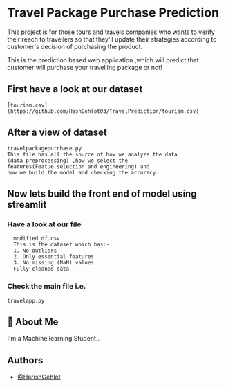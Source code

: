 
# Travel Package Purchase Prediction

This project is for those tours and travels companies who wants to verify their reach to travellers so that they'll update their strategies according to customer's decision of purchasing the product.


This is the prediction based web application ,which will predict that customer will purchase your travelling package or not!





## First have a look at our dataset
    [tourism.csv](https://github.com/HashGehlot03/TravelPrediction/tourism.csv)  

## After a view of dataset
    travelpackagepurchase.py
    This file has all the source of how we analyze the data 
    (data preprocessing) ,how we select the 
    features(Featue selection and engineering) and 
    how we build the model and checking the accuracy.


##  Now lets build the front end of model using streamlit
###   Have a look at our file 
      modified_df.csv
      This is the dataset which has:-
      1. No outliers
      2. Only essential features
      3. No missing (NaN) values
      Fully cleaned data


### Check the main file i.e.
    travelapp.py 


    


  
## 🚀 About Me
I'm a Machine learning Student..

  
## Authors

- [@HarishGehlot](https://www.github.com/HashGehlot03)

  
 
 
